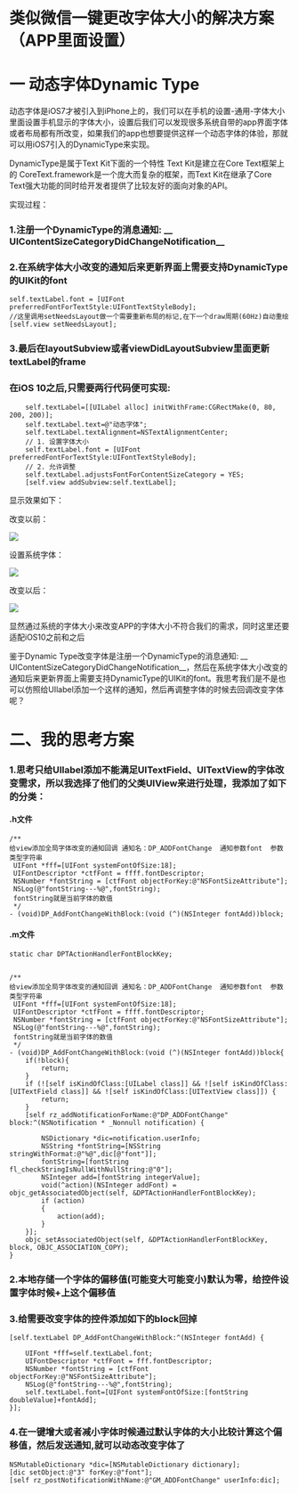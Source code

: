 # 类似微信一键更改字体大小的解决方案（APP里面设置）

# 一 动态字体Dynamic Type

动态字体是iOS7才被引入到iPhone上的，我们可以在手机的设置-通用-字体大小里面设置手机显示的字体大小，设置后我们可以发现很多系统自带的app界面字体或者布局都有所改变，如果我们的app也想要提供这样一个动态字体的体验，那就可以用iOS7引入的DynamicType来实现。

DynamicType是属于Text Kit下面的一个特性
Text Kit是建立在Core Text框架上的
CoreText.framework是一个庞大而复杂的框架，而Text Kit在继承了Core Text强大功能的同时给开发者提供了比较友好的面向对象的API。

实现过程：

### 1.注册一个DynamicType的消息通知: __ UIContentSizeCategoryDidChangeNotification__

### 2.在系统字体大小改变的通知后来更新界面上需要支持DynamicType的UIKit的font

```
self.textLabel.font = [UIFont preferredFontForTextStyle:UIFontTextStyleBody];
//这里调用setNeedsLayout做一个需要重新布局的标记,在下一个draw周期(60Hz)自动重绘
[self.view setNeedsLayout];
```
### 3.最后在layoutSubview或者viewDidLayoutSubview里面更新textLabel的frame

### 在iOS 10之后,只需要两行代码便可实现:


```
    self.textLabel=[[UILabel alloc] initWithFrame:CGRectMake(0, 80, 200, 200)];
    self.textLabel.text=@"动态字体";
    self.textLabel.textAlignment=NSTextAlignmentCenter;
    // 1. 设置字体大小
    self.textLabel.font = [UIFont preferredFontForTextStyle:UIFontTextStyleBody];
    // 2. 允许调整
    self.textLabel.adjustsFontForContentSizeCategory = YES;
    [self.view addSubview:self.textLabel];
```

显示效果如下：

改变以前：

![](https://github.com/dongpeng66/iOS-/blob/main/images/动态字体/1.PNG)

设置系统字体：

![](https://github.com/dongpeng66/iOS-/blob/main/images/动态字体/2.PNG)

改变以后：

![](https://github.com/dongpeng66/iOS-/blob/main/images/动态字体/3.PNG)

显然通过系统的字体大小来改变APP的字体大小不符合我们的需求，同时这里还要适配iOS10之前和之后

鉴于Dynamic Type改变字体是注册一个DynamicType的消息通知: __ UIContentSizeCategoryDidChangeNotification__，然后在系统字体大小改变的通知后来更新界面上需要支持DynamicType的UIKit的font。我思考我们是不是也可以仿照给UIlabel添加一个这样的通知，然后再调整字体的时候去回调改变字体呢？

# 二、我的思考方案

### 1.思考只给UIlabel添加不能满足UITextField、UITextView的字体改变需求，所以我选择了他们的父类UIView来进行处理，我添加了如下的分类：

#### .h文件

```
/**
给view添加全局字体改变的通知回调 通知名：DP_ADDFontChange  通知参数font  参数类型字符串
 UIFont *fff=[UIFont systemFontOfSize:18];
 UIFontDescriptor *ctfFont = ffff.fontDescriptor;
 NSNumber *fontString = [ctfFont objectForKey:@"NSFontSizeAttribute"];
 NSLog(@"fontString---%@",fontString);
 fontString就是当前字体的数值
 */
- (void)DP_AddFontChangeWithBlock:(void (^)(NSInteger fontAdd))block;

```
#### .m文件

```
static char DPTActionHandlerFontBlockKey;


/**
给view添加全局字体改变的通知回调 通知名：DP_ADDFontChange  通知参数font  参数类型字符串
 UIFont *fff=[UIFont systemFontOfSize:18];
 UIFontDescriptor *ctfFont = ffff.fontDescriptor;
 NSNumber *fontString = [ctfFont objectForKey:@"NSFontSizeAttribute"];
 NSLog(@"fontString---%@",fontString);
 fontString就是当前字体的数值
 */
- (void)DP_AddFontChangeWithBlock:(void (^)(NSInteger fontAdd))block{
    if(!block){
        return;
    }
    if (![self isKindOfClass:[UILabel class]] && ![self isKindOfClass:[UITextField class]] && ![self isKindOfClass:[UITextView class]]) {
        return;
    }
    [self rz_addNotificationForName:@"DP_ADDFontChange" block:^(NSNotification * _Nonnull notification) {
    
        NSDictionary *dic=notification.userInfo;
        NSString *fontString=[NSString stringWithFormat:@"%@",dic[@"font"]];
        fontString=[fontString fl_checkStringIsNullWithNullString:@"0"];
        NSInteger add=[fontString integerValue];
        void(^action)(NSInteger addFont) = objc_getAssociatedObject(self, &DPTActionHandlerFontBlockKey);
        if (action)
        {
            action(add);
        }
    }];
    objc_setAssociatedObject(self, &DPTActionHandlerFontBlockKey, block, OBJC_ASSOCIATION_COPY);
}
```

### 2.本地存储一个字体的偏移值(可能变大可能变小)默认为零，给控件设置字体时候+上这个偏移值

### 3.给需要改变字体的控件添加如下的block回掉

```
[self.textLabel DP_AddFontChangeWithBlock:^(NSInteger fontAdd) {

    UIFont *fff=self.textLabel.font;
    UIFontDescriptor *ctfFont = fff.fontDescriptor;
    NSNumber *fontString = [ctfFont objectForKey:@"NSFontSizeAttribute"];
    NSLog(@"fontString---%@",fontString);
    self.textLabel.font=[UIFont systemFontOfSize:[fontString doubleValue]+fontAdd];
}];

```

### 4.在一键增大或者减小字体时候通过默认字体的大小比较计算这个偏移值，然后发送通知,就可以动态改变字体了

```
NSMutableDictionary *dic=[NSMutableDictionary dictionary];
[dic setObject:@"3" forKey:@"font"];
[self rz_postNotificationWithName:@"GM_ADDFontChange" userInfo:dic];
	
```
